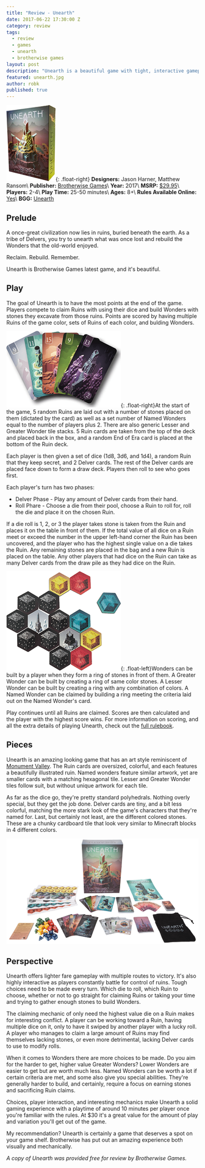 ```yaml
---
title: "Review - Unearth"
date: 2017-06-22 17:30:00 Z
category: review
tags:
  - review
  - games
  - unearth
  - brotherwise games
layout: post
description: "Unearth is a beautiful game with tight, interactive gameplay."
featured: unearth.jpg                                                              
author: robk
published: true
---
```


![Unearth](/images/unearth/cover.jpg){: .float-right}
**Designers:** Jason Harner, Matthew Ransom\\
**Publisher:** [Brotherwise Games](http://brotherwisegames.com)\\
**Year:** 2017\\
**MSRP:** [$29.95](http://www.brotherwisegames.com/product/unearth-preorder/)\\
**Players:** 2-4\\
**Play Time:** 25-50 minutes\\
**Ages:** 8+\\
**Rules Available Online:** [Yes](http://www.brotherwisegames.com/wp-content/uploads/2017/03/Unearth-Web-Rulebook.pdf)\\
**BGG:** [Unearth](https://boardgamegeek.com/boardgame/217085/unearth)

<h2>Prelude</h2>

A once-great civilization now lies in ruins, buried beneath the earth. As a tribe of Delvers, you try to unearth what was once lost and rebuild the Wonders that the old-world enjoyed.

Reclaim. Rebuild. Remember.

Unearth is Brotherwise Games latest game, and it's beautiful.

<h2>Play</h2>

The goal of Unearth is to have the most points at the end of the game. Players compete to claim Ruins with using their dice and build Wonders with stones they excavate from those ruins. Points are scored by having multiple Ruins of the game color, sets of Ruins of each color, and bulding Wonders.

![Ruins](/images/unearth/ruins.png){: .float-right}At the start of the game, 5 random Ruins are laid out with a number of stones placed on them (dictated by the card) as well as a set number of Named Wonders equal to the number of players plus 2. There are also generic Lesser and Greater Wonder tile stacks. 5 Ruin cards are taken from the top of the deck and placed back in the box, and a random End of Era card is placed at the bottom of the Ruin deck.

Each player is then given a set of dice (1d8, 3d6, and 1d4), a random Ruin that they keep secret, and 2 Delver cards. The rest of the Delver cards are placed face down to form a draw deck. Players then roll to see who goes first.

Each player's turn has two phases:

* Delver Phase - Play any amount of Delver cards from their hand.
* Roll Phare - Choose a die from their pool, choose a Ruin to roll for, roll the die and place it on the chosen Ruin.

If a die roll is 1, 2, or 3 the player takes stone is taken from the Ruin and places it on the table in front of them. If the total value of all dice on a Ruin meet or exceed the number in the upper left-hand corner the Ruin has been uncovered, and the player who has the highest single value on a die takes the Ruin. Any remaining stones are placed in the bag and a new Ruin is placed on the table. Any other players that had dice on the Ruin can take as many Delver cards from the draw pile as they had dice on the Ruin.

![Ruins](/images/unearth/stones.png){: .float-left}Wonders can be built by a player when they form a ring of stones in front of them. A Greater Wonder can be built by creating a ring of same color stones. A Lesser Wonder can be built by creating a ring with any combination of colors. A Named Wonder can be claimed by building a ring meeting the criteria laid out on the Named Wonder's card.

Play continues until all Ruins are claimed. Scores are then calculated and the player with the highest score wins. For more information on scoring, and all the extra details of playing Unearth, check out the [full rulebook](http://www.brotherwisegames.com/wp-content/uploads/2017/03/Unearth-Web-Rulebook.pdf).

<h2>Pieces</h2>

Unearth is an amazing looking game that has an art style reminiscent of [Monument Valley](https://www.monumentvalleygame.com). The Ruin cards are oversized, colorful, and each features a beautifully illustrated ruin. Named wonders feature similar artwork, yet are smaller cards with a matching hexagonal tile. Lesser and Greater Wonder tiles follow suit, but without unique artwork for each tile.

As far as the dice go, they're pretty standard polyhedrals. Nothing overly special, but they get the job done. Delver cards are tiny, and a bit less colorful, matching the more stark look of the game's  characters that they're named for. Last, but certainly not least, are the different colored stones. These are a chunky cardboard tile that look very similar to Minecraft blocks in 4 different colors.

![Components](/images/unearth/components.png)

<h2>Perspective</h2>

Unearth offers lighter fare gameplay with multiple routes to victory. It's also highly interactive as players constantly battle for control of ruins. Tough choices need to be made every turn. Which die to roll, which Ruin to choose, whether or not to go straight for claiming Ruins or taking your time and trying to gather enough stones to build Wonders.

The claiming mechanic of only need the highest value die on a Ruin makes for interesting conflict. A player can be working toward a Ruin, having multiple dice on it, only to have it swiped by another player with a lucky roll. A player who manages to claim a large amount of Ruins may find themselves lacking stones, or even more detrimental, lacking Delver cards to use to modify rolls.

When it comes to Wonders there are more choices to be made. Do you aim for the harder to get, higher value Greater Wonders? Lower Wonders are easier to get but are worth much less. Named Wonders can be worth a lot if certain criteria are met, and some also give you special abilities. They're generally harder to build, and certainly, require a focus on earning stones and sacrificing Ruin claims.

Choices, player interaction, and interesting mechanics make Unearth a solid gaming experience with a playtime of around 10 minutes per player once you're familiar with the rules. At $30 it's a great value for the amount of play and variation you'll get out of the game.

My recommendation? Unearth is certainly a game that deserves a spot on your game shelf. Brotherwise has put out an amazing experience both visually and mechanically.

*A copy of Unearth was provided free for review by Brotherwise Games.*
